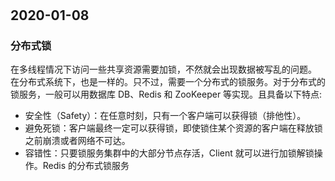 #

## 2020-01-08

### 分布式锁

在多线程情况下访问一些共享资源需要加锁，不然就会出现数据被写乱的问题。
在分布式系统下，也是一样的。只不过，需要一个分布式的锁服务。对于分布式的锁服务，一般可以用数据库 DB、Redis 和 ZooKeeper 等实现。且具备以下特点:

* 安全性（Safety）：在任意时刻，只有一个客户端可以获得锁（排他性）。
* 避免死锁：客户端最终一定可以获得锁，即使锁住某个资源的客户端在释放锁之前崩溃或者网络不可达。
* 容错性：只要锁服务集群中的大部分节点存活，Client 就可以进行加锁解锁操作。Redis 的分布式锁服务

